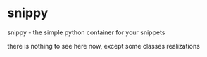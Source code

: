# snippy
snippy - the simple python container for your snippets

there is nothing to see here now, except some classes realizations
